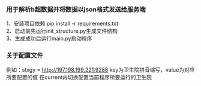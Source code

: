### 用于解析b超数据并将数据以json格式发送给服务端

1、安装项目依赖 pip install -r requirements.txt<br />
2、启动前先运行init_structure.py生成文件结构<br />
3、生成成功后运行main.py启动程序<br />

### 关于配置文件

例如：stxgy = http://197.198.199.221:9288
key为卫生院拼音缩写，value为对应所要配置的值
在current内切换配置当前程序所要运行的卫生院

